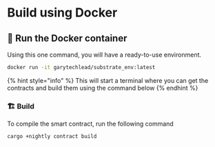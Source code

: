 # Build using Docker

## 🐋 Run the Docker container

Using this one command, you will have a ready-to-use environment.

```bash
docker run -it garytechlead/substrate_env:latest
```

{% hint style="info" %}
This will start a terminal where you can get the contracts and build them using the command below
{% endhint %}

### 🏗️ Build

To compile the smart contract, run the following command

```bash
cargo +nightly contract build
```

### 

